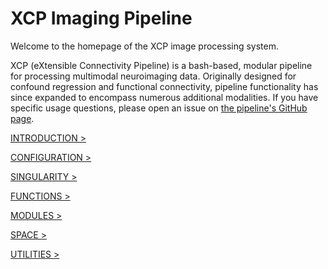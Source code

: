 XCP Imaging Pipeline
====================

Welcome to the homepage of the XCP image processing system.

XCP (eXtensible Connectivity Pipeline) is a bash-based, modular pipeline for processing multimodal neuroimaging data. Originally designed for confound regression and functional connectivity, pipeline functionality has since expanded to encompass numerous additional modalities. If you have specific usage questions, please open an issue on [the pipeline's GitHub page](https://github.com/PennBBL/xcpEngine).

[INTRODUCTION >](https://pipedocs.github.io/intro.html)

[CONFIGURATION >](https://pipedocs.github.io/config/index.html)

[SINGULARITY >](https://pipedocs.github.io/containers/index.html)

[FUNCTIONS >](https://pipedocs.github.io/functions/index.html)

[MODULES >](https://pipedocs.github.io/modules/index.html)

[SPACE >](https://pipedocs.github.io/space/index.html)

[UTILITIES >](https://pipedocs.github.io/utils/index.html)
